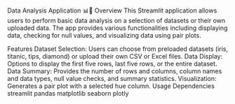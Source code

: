Data Analysis Application 📊🚀
Overview
This Streamlit application allows users to perform basic data analysis on a selection of datasets or their own uploaded data. The app provides various functionalities including displaying data, checking for null values, and visualizing data using pair plots.

Features
Dataset Selection: Users can choose from preloaded datasets (iris, titanic, tips, diamond) or upload their own CSV or Excel files.
Data Display: Options to display the first five rows, last five rows, or the entire dataset.
Data Summary: Provides the number of rows and columns, column names and data types, null value checks, and summary statistics.
Visualization: Generates a pair plot with a selected hue column.
Usage
Dependencies
streamlit
pandas
matplotlib
seaborn
plotly

